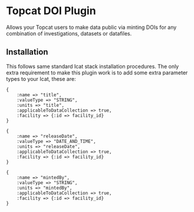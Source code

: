 
# Topcat DOI Plugin

Allows your Topcat users to make data public via minting DOIs for any combination of investigations, datasets or datafiles.

## Installation

This follows same standard Icat stack installation procedures. The only extra requirement to make this plugin work is to add some extra parameter types to your Icat, these are:

    {
    	:name => "title",
    	:valueType => "STRING",
    	:units => "title",
    	:applicableToDataCollection => true,
    	:facility => {:id => facility_id}
    }
    
    {
    	:name => "releaseDate",
    	:valueType => "DATE_AND_TIME",
    	:units => "releaseDate",
    	:applicableToDataCollection => true,
    	:facility => {:id => facility_id}
    }

    {
        :name => "mintedBy",
        :valueType => "STRING",
        :units => "mintedBy",
        :applicableToDataCollection => true,
        :facility => {:id => facility_id}
    }

